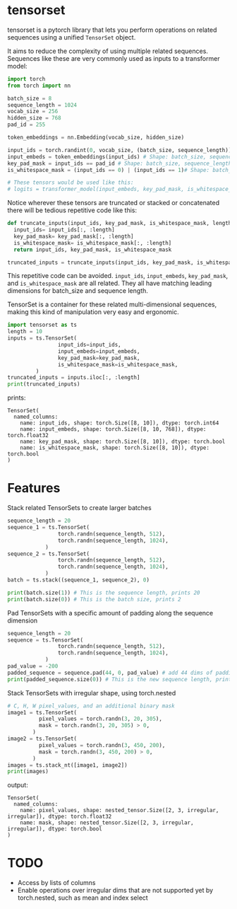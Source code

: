 # tensorset

tensorset is a pytorch library that lets you perform operations on related sequences using a unified `TensorSet` object.

It aims to reduce the complexity of using multiple related sequences. Sequences like these are very commonly used as inputs to a transformer model:
```python
import torch
from torch import nn

batch_size = 8
sequence_length = 1024
vocab_size = 256
hidden_size = 768
pad_id = 255

token_embeddings = nn.Embedding(vocab_size, hidden_size)

input_ids = torch.randint(0, vocab_size, (batch_size, sequence_length))
input_embeds = token_embeddings(input_ids) # Shape: batch_size, sequence_length, hidden_size
key_pad_mask = input_ids == pad_id # Shape: batch_size, sequence_length 
is_whitespace_mask = (input_ids == 0) | (input_ids == 1)# Shape: batch_size, sequence_length 

# These tensors would be used like this:
# logits = transformer_model(input_embeds, key_pad_mask, is_whitespace_mask)
```

Notice wherever these tensors are truncated or stacked or concatenated there will be tedious repetitive code like this:

```python
def truncate_inputs(input_ids, key_pad_mask, is_whitespace_mask, length):
  input_ids= input_ids[:, :length]
  key_pad_mask= key_pad_mask[:, :length]
  is_whitespace_mask= is_whitespace_mask[:, :length]
  return input_ids, key_pad_mask, is_whitespace_mask

truncated_inputs = truncate_inputs(input_ids, key_pad_mask, is_whitespace_mask, length=10)
```

This repetitive code can be avoided. `input_ids`, `input_embeds`, `key_pad_mask`, and `is_whitespace_mask` are all related.
They all have matching leading dimensions for batch_size and sequence length. 

TensorSet is a container for these related multi-dimensional sequences, making this kind of manipulation very easy and ergonomic.

```python
import tensorset as ts
length = 10
inputs = ts.TensorSet(
                input_ids=input_ids,
                input_embeds=input_embeds,
                key_pad_mask=key_pad_mask,
                is_whitespace_mask=is_whitespace_mask,
         )
truncated_inputs = inputs.iloc[:, :length]
print(truncated_inputs)
```

prints:
```
TensorSet(
  named_columns:
    name: input_ids, shape: torch.Size([8, 10]), dtype: torch.int64
    name: input_embeds, shape: torch.Size([8, 10, 768]), dtype: torch.float32
    name: key_pad_mask, shape: torch.Size([8, 10]), dtype: torch.bool
    name: is_whitespace_mask, shape: torch.Size([8, 10]), dtype: torch.bool
)
```


# Features

Stack related TensorSets to create larger batches

```python
sequence_length = 20
sequence_1 = ts.TensorSet(
                torch.randn(sequence_length, 512),
                torch.randn(sequence_length, 1024),
            )
sequence_2 = ts.TensorSet(
                torch.randn(sequence_length, 512),
                torch.randn(sequence_length, 1024),
            )
batch = ts.stack((sequence_1, sequence_2), 0)

print(batch.size(1)) # This is the sequence length, prints 20
print(batch.size(0)) # This is the batch size, prints 2
```

Pad TensorSets with a specific amount of padding along the sequence dimension
```python
sequence_length = 20
sequence = ts.TensorSet(
                torch.randn(sequence_length, 512),
                torch.randn(sequence_length, 1024),
            )
pad_value = -200
padded_sequence = sequence.pad(44, 0, pad_value) # add 44 dims of padding along dimension 0, of pad_value
print(padded_sequence.size(0)) # This is the new sequence length, prints 64
```

Stack TensorSets with irregular shape, using torch.nested
```python
# C, H, W pixel_values, and an additional binary mask
image1 = ts.TensorSet(
          pixel_values = torch.randn(3, 20, 305),
          mask = torch.randn(3, 20, 305) > 0,
        )
image2 = ts.TensorSet(
          pixel_values = torch.randn(3, 450, 200),
          mask = torch.randn(3, 450, 200) > 0,
        )
images = ts.stack_nt([image1, image2])
print(images)
```

output:
```
TensorSet(
  named_columns:
    name: pixel_values, shape: nested_tensor.Size([2, 3, irregular, irregular]), dtype: torch.float32
    name: mask, shape: nested_tensor.Size([2, 3, irregular, irregular]), dtype: torch.bool
)
```

# TODO

* Access by lists of columns
* Enable operations over irregular dims that are not supported yet by torch.nested, such as mean and index select
